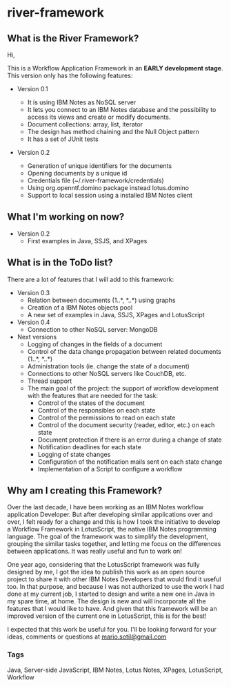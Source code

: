 # river-framework

## What is the River Framework?

Hi, 

This is a Workflow Application Framework in an **EARLY development stage**. This version only has the following features: 

- Version 0.1
  - It is using IBM Notes as NoSQL server
  - It lets you connect to an IBM Notes database and the possibility to access its views and create or modify documents.
  - Document collections: array, list, iterator
  - The design has method chaining and the Null Object pattern
  - It has a set of JUnit tests

- Version 0.2
  - Generation of unique identifiers for the documents
  - Opening documents by a unique id
  - Credentials file (~/.river-framework/credentials)
  - Using org.openntf.domino package instead lotus.domino
  - Support to local session using a installed IBM Notes client 

## What I'm working on now?

- Version 0.2
  - First examples in Java, SSJS, and XPages

## What is in the ToDo list?

There are a lot of features that I will add to this framework:

- Version 0.3
  - Relation between documents (1..\*, \*..\*) using graphs
  - Creation of a IBM Notes objects pool
  - A new set of examples in Java, SSJS, XPages and LotusScript
- Version 0.4
  - Connection to other NoSQL server: MongoDB
- Next versions
  - Logging of changes in the fields of a document
  - Control of the data change propagation between related documents (1..\*, \*..\*)
  - Administration tools (ie. change the state of a document)
  - Connections to other NoSQL servers like CouchDB, etc.
  - Thread support
  - The main goal of the project: the support of workflow development with the features that are needed for the task:
    - Control of the states of the document
    - Control of the responsibles on each state
    - Control of the permissions to read on each state
    - Control of the document security (reader, editor, etc.) on each state
    - Document protection if there is an error during a change of state
    - Notification deadlines for each state
    - Logging of state changes
    - Configuration of the notification mails sent on each state change
    - Implementation of a Script to configure a workflow
  

## Why am I creating this Framework?

Over the last decade, I have been working as an IBM Notes workflow application Developer. But after developing similar applications over and over, I felt ready for a change and this is how I took the initiative to develop a Workflow Framework in LotusScript, the native IBM Notes programming language. The goal of the framework was to simplify the development, grouping the similar tasks together, and letting me focus on the differences between applications. It was really useful and fun to work on!

One year ago, considering that the LotusScript framework was fully designed by me, I got the idea to publish this work as an open source project to share it with other IBM Notes Developers that would find it useful too. In that purpose, and because I was not authorized to use the work I had done at my current job, I started to design and write a new one in Java in my spare time, at home. The design is new and will incorporate all the features that I would like to have. And given that this framework will be an improved version of the current one in LotusScript, this is for the best!

I expected that this work be useful for you. I'll be looking forward for your ideas, comments or questions at mario.sotil@gmail.com


### Tags

Java, Server-side JavaScript, IBM Notes, Lotus Notes, XPages, LotusScript, Workflow





